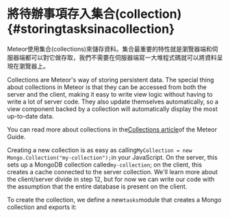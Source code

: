 # 將待辦事項存入集合\(collection\) {#storingtasksinacollection}

Meteor使用集合\(collections\)來儲存資料。集合最重要的特性就是瀏覽器端和伺服器端都可以對它做存取，我們不需要在伺服器端寫一大堆程式碼就可以將資料呈現在瀏覽器上。

Collections are Meteor's way of storing persistent data. The special thing about collections in Meteor is that they can be accessed from both the server and the client, making it easy to write view logic without having to write a lot of server code. They also update themselves automatically, so a view component backed by a collection will automatically display the most up-to-date data.

You can read more about collections in the[Collections article](http://guide.meteor.com/collections.html)of the Meteor Guide.

Creating a new collection is as easy as calling`MyCollection = new Mongo.Collection("my-collection");`in your JavaScript. On the server, this sets up a MongoDB collection called`my-collection`; on the client, this creates a cache connected to the server collection. We'll learn more about the client/server divide in step 12, but for now we can write our code with the assumption that the entire database is present on the client.

To create the collection, we define a new`tasks`module that creates a Mongo collection and exports it:

